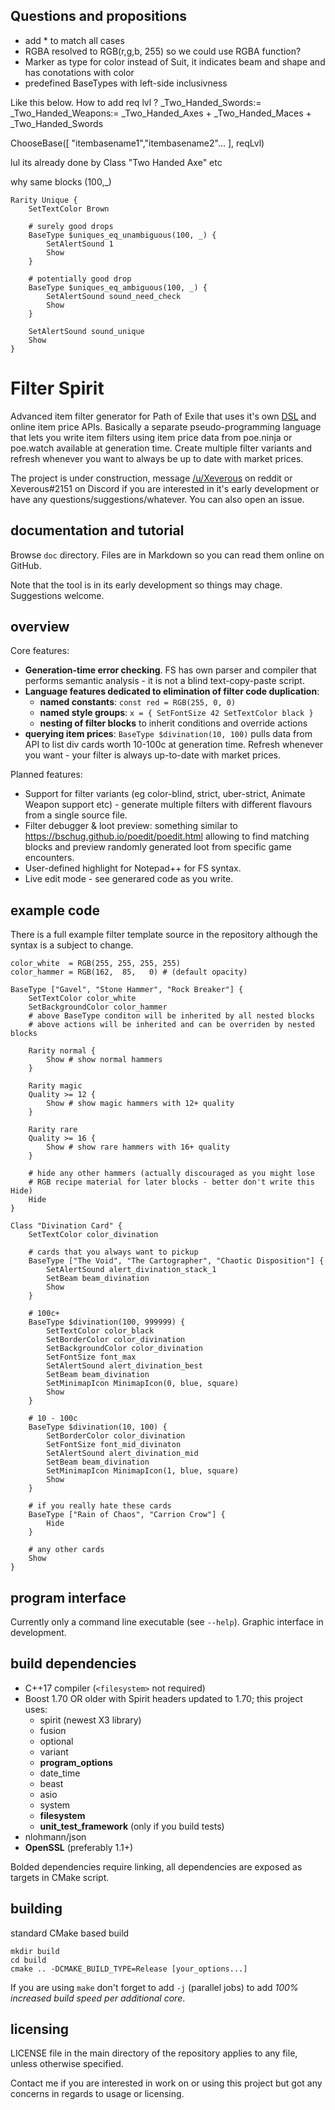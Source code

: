 ## Questions and propositions

- add * to match all cases
- RGBA resolved to RGB(r,g,b, 255) so we could use RGBA function?
- Marker as type for color instead of Suit, it indicates beam and shape and has conotations with color
- predefined BaseTypes with left-side inclusivness

Like this below. How to add req lvl ?
_Two_Handed_Swords:=
_Two_Handed_Weapons:= _Two_Handed_Axes + _Two_Handed_Maces + _Two_Handed_Swords


ChooseBase([ "itembasename1","itembasename2"... ], reqLvl)

lul its already done by
Class "Two Handed Axe" etc


why same blocks (100,_)
```
Rarity Unique {
	SetTextColor Brown

	# surely good drops
	BaseType $uniques_eq_unambiguous(100, _) {
		SetAlertSound 1
		Show
	}

	# potentially good drop
	BaseType $uniques_eq_ambiguous(100, _) {
		SetAlertSound sound_need_check
		Show
	}

	SetAlertSound sound_unique
	Show
}
```


# Filter Spirit

Advanced item filter generator for Path of Exile that uses it's own [DSL](https://en.wikipedia.org/wiki/Domain-specific_language) and online item price APIs. Basically a separate pseudo-programming language that lets you write item filters using item price data from poe.ninja or poe.watch available at generation time. Create multiple filter variants and refresh whenever you want to always be up to date with market prices.

The project is under construction, message [/u/Xeverous](https://old.reddit.com/user/Xeverous/) on reddit or Xeverous#2151 on Discord if you are interested in it's early development or have any questions/suggestions/whatever. You can also open an issue.

## documentation and tutorial

Browse `doc` directory. Files are in Markdown so you can read them online on GitHub.

Note that the tool is in its early development so things may chage. Suggestions welcome.

## overview

Core features:

- **Generation-time error checking**. FS has own parser and compiler that performs semantic analysis - it is not a blind text-copy-paste script.
- **Language features dedicated to elimination of filter code duplication**:
  - **named constants**: `const red = RGB(255, 0, 0)`
  - **named style groups**: `x = { SetFontSize 42 SetTextColor black }`
  - **nesting of filter blocks** to inherit conditions and override actions
- **querying item prices**: `BaseType $divination(10, 100)` pulls data from API to list div cards worth 10-100c at generation time. Refresh whenever you want - your filter is always up-to-date with market prices.

Planned features:

- Support for filter variants (eg color-blind, strict, uber-strict, Animate Weapon support etc) - generate multiple filters with different flavours from a single source file.
- Filter debugger & loot preview: something similar to https://bschug.github.io/poedit/poedit.html allowing to find matching blocks and preview randomly generated loot from specific game encounters.
- User-defined highlight for Notepad++ for FS syntax.
- Live edit mode - see generared code as you write.

## example code

There is a full example filter template source in the repository although the syntax is a subject to change.

```
color_white  = RGB(255, 255, 255, 255)
color_hammer = RGB(162,  85,   0) # (default opacity)

BaseType ["Gavel", "Stone Hammer", "Rock Breaker"] {
	SetTextColor color_white
	SetBackgroundColor color_hammer
	# above BaseType conditon will be inherited by all nested blocks
	# above actions will be inherited and can be overriden by nested blocks

	Rarity normal {
		Show # show normal hammers
	}

	Rarity magic
	Quality >= 12 {
		Show # show magic hammers with 12+ quality
	}

	Rarity rare
	Quality >= 16 {
		Show # show rare hammers with 16+ quality
	}

	# hide any other hammers (actually discouraged as you might lose
	# RGB recipe material for later blocks - better don't write this Hide)
	Hide
}

Class "Divination Card" {
	SetTextColor color_divination

	# cards that you always want to pickup
	BaseType ["The Void", "The Cartographer", "Chaotic Disposition"] {
		SetAlertSound alert_divination_stack_1
		SetBeam beam_divination
		Show
	}

	# 100c+
	BaseType $divination(100, 999999) {
		SetTextColor color_black
		SetBorderColor color_divination
		SetBackgroundColor color_divination
		SetFontSize font_max
		SetAlertSound alert_divination_best
		SetBeam beam_divination
		SetMinimapIcon MinimapIcon(0, blue, square)
		Show
	}

	# 10 - 100c
	BaseType $divination(10, 100) {
		SetBorderColor color_divination
		SetFontSize font_mid_divinaton
		SetAlertSound alert_divination_mid
		SetBeam beam_divination
		SetMinimapIcon MinimapIcon(1, blue, square)
		Show
	}

	# if you really hate these cards
	BaseType ["Rain of Chaos", "Carrion Crow"] {
		Hide
	}

	# any other cards
	Show
}
```

## program interface

Currently only a command line executable (see `--help`). Graphic interface in development.

## build dependencies

- C++17 compiler (`<filesystem>` not required)
- Boost 1.70 OR older with Spirit headers updated to 1.70; this project uses:
  - spirit (newest X3 library)
  - fusion
  - optional
  - variant
  - **program_options**
  - date_time
  - beast
  - asio
  - system
  - **filesystem**
  - **unit_test_framework** (only if you build tests)
- nlohmann/json
- **OpenSSL** (preferably 1.1+)

Bolded dependencies require linking, all dependencies are exposed as targets in CMake script.

## building

standard CMake based build

```
mkdir build
cd build
cmake .. -DCMAKE_BUILD_TYPE=Release [your_options...]
```

If you are using `make` don't forget to add `-j` (parallel jobs) to add *100% increased build speed per additional core*.

## licensing

LICENSE file in the main directory of the repository applies to any file, unless otherwise specified.

Contact me if you are interested in work on or using this project but got any concerns in regards to usage or licensing.
